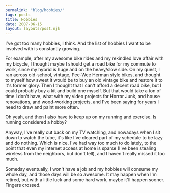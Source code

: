 ```yaml
---
permalink: "blog/hobbies/"
tags: posts
title: Hobbies
date: 2007-06-15
layout: layouts/post.njk
---
```


I've got too many hobbies, I think. And the list of hobbies I want to be involved with is constantly growing.

For example, after my awesome bike rides and my rekindled love affair with my bicycle, I thought maybe I should get a road bike for my commute to work, since my hybrid is huge and on the heavy/slow side. On my quest, I ran across old-school, vintage, Pee-Wee Herman style bikes, and thought to myself how sweet it would be to buy an old vintage bike and restore it to it's former glory. Then I thought that I can't afford a decent road bike, but I could probably buy a kit and build one myself. But that would take a ton of time I don't have, what with my video projects for Horror Junk, and house renovations, and wood-working projects, and I've been saying for years I need to draw and paint more often. 

Oh yeah, and then I also have to keep up on my running and exercise. Is running considered a hobby? 

Anyway, I've really cut back on my TV watching, and nowadays when I sit down to watch the tube, it's like I've cleared part of my schedule to be lazy and do nothing. Which is nice. I've had way too much to do lately, to the point that even my internet access at home is sparse (I've been stealing wireless from the neighbors, but don't tell), and I haven't really missed it too much. 

Someday eventually, I won't have a job and my hobbies will consume my whole day, and those days will be so awesome. It may happen when I'm retired, but with a little luck and some hard work, maybe it'll happen sooner. Fingers crossed.
